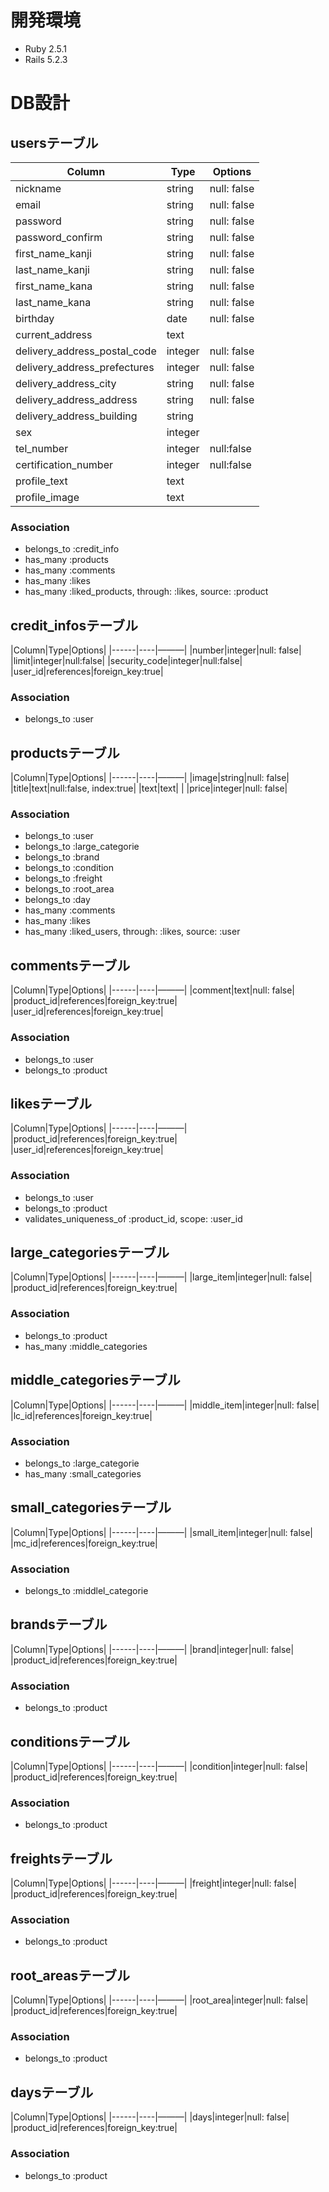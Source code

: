 # 開発環境
- Ruby 2.5.1
- Rails 5.2.3

# DB設計
## usersテーブル

|Column|Type|Options|
|------|----|-------|
|nickname|string|null: false|
|email|string|null: false|
|password|string|null: false|
|password_confirm|string|null: false|
|first_name_kanji|string|null: false|
|last_name_kanji|string|null: false|
|first_name_kana|string|null: false|
|last_name_kana|string|null: false|
|birthday|date|null: false|
|current_address|text| |
|delivery_address_postal_code|integer|null: false|
|delivery_address_prefectures|integer|null: false|
|delivery_address_city|string|null: false|
|delivery_address_address|string|null: false|
|delivery_address_building|string| |
|sex|integer| |
|tel_number|integer|null:false|
|certification_number|integer|null:false|
|profile_text|text| |
|profile_image|text| |

### Association
- belongs_to :credit_info
- has_many :products
- has_many :comments
- has_many :likes
- has_many :liked_products, through: :likes, source: :product


## credit_infosテーブル

|Column|Type|Options|
|------|----|———|
|number|integer|null: false|
|limit|integer|null:false|
|security_code|integer|null:false|
|user_id|references|foreign_key:true|

### Association
- belongs_to :user


## productsテーブル

|Column|Type|Options|
|------|----|———|
|image|string|null: false|
|title|text|null:false, index:true|
|text|text| |
|price|integer|null: false|

### Association
- belongs_to :user
- belongs_to :large_categorie
- belongs_to :brand
- belongs_to :condition
- belongs_to :freight
- belongs_to :root_area
- belongs_to :day
- has_many :comments
- has_many :likes
- has_many :liked_users, through: :likes, source: :user


## commentsテーブル

|Column|Type|Options|
|------|----|———|
|comment|text|null: false|
|product_id|references|foreign_key:true|
|user_id|references|foreign_key:true|

### Association
- belongs_to :user
- belongs_to :product


## likesテーブル

|Column|Type|Options|
|------|----|———|
|product_id|references|foreign_key:true|
|user_id|references|foreign_key:true|

### Association
- belongs_to :user
- belongs_to :product
- validates_uniqueness_of :product_id, scope: :user_id

## large_categoriesテーブル

|Column|Type|Options|
|------|----|———|
|large_item|integer|null: false|
|product_id|references|foreign_key:true|

### Association
- belongs_to :product
- has_many :middle_categories


## middle_categoriesテーブル

|Column|Type|Options|
|------|----|———|
|middle_item|integer|null: false|
|lc_id|references|foreign_key:true|

### Association
- belongs_to :large_categorie
- has_many :small_categories


## small_categoriesテーブル

|Column|Type|Options|
|------|----|———|
|small_item|integer|null: false|
|mc_id|references|foreign_key:true|

### Association
- belongs_to :middlel_categorie


## brandsテーブル

|Column|Type|Options|
|------|----|———|
|brand|integer|null: false|
|product_id|references|foreign_key:true|

### Association
- belongs_to :product


## conditionsテーブル

|Column|Type|Options|
|------|----|———|
|condition|integer|null: false|
|product_id|references|foreign_key:true|

### Association
- belongs_to :product


## freightsテーブル

|Column|Type|Options|
|------|----|———|
|freight|integer|null: false|
|product_id|references|foreign_key:true|

### Association
- belongs_to :product


## root_areasテーブル

|Column|Type|Options|
|------|----|———|
|root_area|integer|null: false|
|product_id|references|foreign_key:true|

### Association
- belongs_to :product


## daysテーブル

|Column|Type|Options|
|------|----|———|
|days|integer|null: false|
|product_id|references|foreign_key:true|

### Association
- belongs_to :product